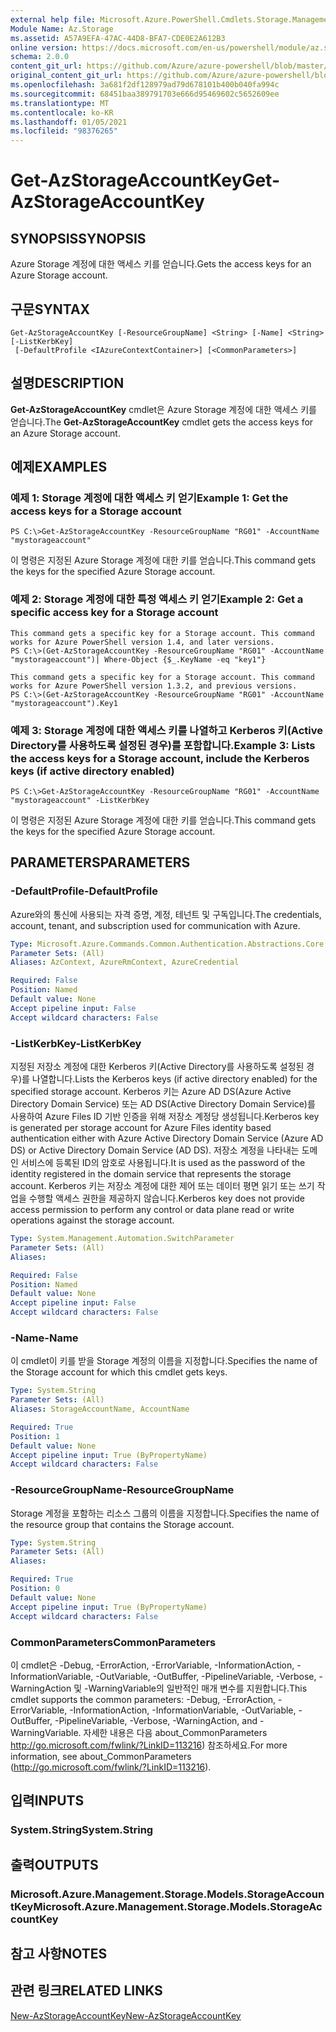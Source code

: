 ```yaml
---
external help file: Microsoft.Azure.PowerShell.Cmdlets.Storage.Management.dll-Help.xml
Module Name: Az.Storage
ms.assetid: A57A9EFA-47AC-44D8-BFA7-CDE0E2A612B3
online version: https://docs.microsoft.com/en-us/powershell/module/az.storage/get-azstorageaccountkey
schema: 2.0.0
content_git_url: https://github.com/Azure/azure-powershell/blob/master/src/Storage/Storage.Management/help/Get-AzStorageAccountKey.md
original_content_git_url: https://github.com/Azure/azure-powershell/blob/master/src/Storage/Storage.Management/help/Get-AzStorageAccountKey.md
ms.openlocfilehash: 3a681f2df128979ad79d678101b400b040fa994c
ms.sourcegitcommit: 68451baa389791703e666d95469602c5652609ee
ms.translationtype: MT
ms.contentlocale: ko-KR
ms.lasthandoff: 01/05/2021
ms.locfileid: "98376265"
---
```

# <span data-ttu-id="68f94-101">Get-AzStorageAccountKey</span><span class="sxs-lookup"><span data-stu-id="68f94-101">Get-AzStorageAccountKey</span></span>

## <span data-ttu-id="68f94-102">SYNOPSIS</span><span class="sxs-lookup"><span data-stu-id="68f94-102">SYNOPSIS</span></span>
<span data-ttu-id="68f94-103">Azure Storage 계정에 대한 액세스 키를 얻습니다.</span><span class="sxs-lookup"><span data-stu-id="68f94-103">Gets the access keys for an Azure Storage account.</span></span>

## <span data-ttu-id="68f94-104">구문</span><span class="sxs-lookup"><span data-stu-id="68f94-104">SYNTAX</span></span>

```
Get-AzStorageAccountKey [-ResourceGroupName] <String> [-Name] <String> [-ListKerbKey]
 [-DefaultProfile <IAzureContextContainer>] [<CommonParameters>]
```

## <span data-ttu-id="68f94-105">설명</span><span class="sxs-lookup"><span data-stu-id="68f94-105">DESCRIPTION</span></span>
<span data-ttu-id="68f94-106">**Get-AzStorageAccountKey** cmdlet은 Azure Storage 계정에 대한 액세스 키를 얻습니다.</span><span class="sxs-lookup"><span data-stu-id="68f94-106">The **Get-AzStorageAccountKey** cmdlet gets the access keys for an Azure Storage account.</span></span>

## <span data-ttu-id="68f94-107">예제</span><span class="sxs-lookup"><span data-stu-id="68f94-107">EXAMPLES</span></span>

### <span data-ttu-id="68f94-108">예제 1: Storage 계정에 대한 액세스 키 얻기</span><span class="sxs-lookup"><span data-stu-id="68f94-108">Example 1: Get the access keys for a Storage account</span></span>
```
PS C:\>Get-AzStorageAccountKey -ResourceGroupName "RG01" -AccountName "mystorageaccount"
```

<span data-ttu-id="68f94-109">이 명령은 지정된 Azure Storage 계정에 대한 키를 얻습니다.</span><span class="sxs-lookup"><span data-stu-id="68f94-109">This command gets the keys for the specified Azure Storage account.</span></span>

### <span data-ttu-id="68f94-110">예제 2: Storage 계정에 대한 특정 액세스 키 얻기</span><span class="sxs-lookup"><span data-stu-id="68f94-110">Example 2: Get a specific access key for a Storage account</span></span>
```
This command gets a specific key for a Storage account. This command works for Azure PowerShell version 1.4, and later versions.
PS C:\>(Get-AzStorageAccountKey -ResourceGroupName "RG01" -AccountName "mystorageaccount")| Where-Object {$_.KeyName -eq "key1"}

This command gets a specific key for a Storage account. This command works for Azure PowerShell version 1.3.2, and previous versions.
PS C:\>(Get-AzStorageAccountKey -ResourceGroupName "RG01" -AccountName "mystorageaccount").Key1
```

### <span data-ttu-id="68f94-111">예제 3: Storage 계정에 대한 액세스 키를 나열하고 Kerberos 키(Active Directory를 사용하도록 설정된 경우)를 포함합니다.</span><span class="sxs-lookup"><span data-stu-id="68f94-111">Example 3: Lists the access keys for a Storage account, include the Kerberos keys (if active directory enabled)</span></span>
```
PS C:\>Get-AzStorageAccountKey -ResourceGroupName "RG01" -AccountName "mystorageaccount" -ListKerbKey
```

<span data-ttu-id="68f94-112">이 명령은 지정된 Azure Storage 계정에 대한 키를 얻습니다.</span><span class="sxs-lookup"><span data-stu-id="68f94-112">This command gets the keys for the specified Azure Storage account.</span></span>

## <span data-ttu-id="68f94-113">PARAMETERS</span><span class="sxs-lookup"><span data-stu-id="68f94-113">PARAMETERS</span></span>

### <span data-ttu-id="68f94-114">-DefaultProfile</span><span class="sxs-lookup"><span data-stu-id="68f94-114">-DefaultProfile</span></span>
<span data-ttu-id="68f94-115">Azure와의 통신에 사용되는 자격 증명, 계정, 테넌트 및 구독입니다.</span><span class="sxs-lookup"><span data-stu-id="68f94-115">The credentials, account, tenant, and subscription used for communication with Azure.</span></span>

```yaml
Type: Microsoft.Azure.Commands.Common.Authentication.Abstractions.Core.IAzureContextContainer
Parameter Sets: (All)
Aliases: AzContext, AzureRmContext, AzureCredential

Required: False
Position: Named
Default value: None
Accept pipeline input: False
Accept wildcard characters: False
```

### <span data-ttu-id="68f94-116">-ListKerbKey</span><span class="sxs-lookup"><span data-stu-id="68f94-116">-ListKerbKey</span></span>
<span data-ttu-id="68f94-117">지정된 저장소 계정에 대한 Kerberos 키(Active Directory를 사용하도록 설정된 경우)를 나열합니다.</span><span class="sxs-lookup"><span data-stu-id="68f94-117">Lists the Kerberos keys (if active directory enabled) for the specified storage account.</span></span>
<span data-ttu-id="68f94-118">Kerberos 키는 Azure AD DS(Azure Active Directory Domain Service) 또는 AD DS(Active Directory Domain Service)를 사용하여 Azure Files ID 기반 인증을 위해 저장소 계정당 생성됩니다.</span><span class="sxs-lookup"><span data-stu-id="68f94-118">Kerberos key is generated per storage account for Azure Files identity based authentication either with Azure Active Directory Domain Service (Azure AD DS) or Active Directory Domain Service (AD DS).</span></span> <span data-ttu-id="68f94-119">저장소 계정을 나타내는 도메인 서비스에 등록된 ID의 암호로 사용됩니다.</span><span class="sxs-lookup"><span data-stu-id="68f94-119">It is used as the password of the identity registered in the domain service that represents the storage account.</span></span> <span data-ttu-id="68f94-120">Kerberos 키는 저장소 계정에 대한 제어 또는 데이터 평면 읽기 또는 쓰기 작업을 수행할 액세스 권한을 제공하지 않습니다.</span><span class="sxs-lookup"><span data-stu-id="68f94-120">Kerberos key does not provide access permission to perform any control or data plane read or write operations against the storage account.</span></span>

```yaml
Type: System.Management.Automation.SwitchParameter
Parameter Sets: (All)
Aliases:

Required: False
Position: Named
Default value: None
Accept pipeline input: False
Accept wildcard characters: False
```

### <span data-ttu-id="68f94-121">-Name</span><span class="sxs-lookup"><span data-stu-id="68f94-121">-Name</span></span>
<span data-ttu-id="68f94-122">이 cmdlet이 키를 받을 Storage 계정의 이름을 지정합니다.</span><span class="sxs-lookup"><span data-stu-id="68f94-122">Specifies the name of the Storage account for which this cmdlet gets keys.</span></span>

```yaml
Type: System.String
Parameter Sets: (All)
Aliases: StorageAccountName, AccountName

Required: True
Position: 1
Default value: None
Accept pipeline input: True (ByPropertyName)
Accept wildcard characters: False
```

### <span data-ttu-id="68f94-123">-ResourceGroupName</span><span class="sxs-lookup"><span data-stu-id="68f94-123">-ResourceGroupName</span></span>
<span data-ttu-id="68f94-124">Storage 계정을 포함하는 리소스 그룹의 이름을 지정합니다.</span><span class="sxs-lookup"><span data-stu-id="68f94-124">Specifies the name of the resource group that contains the Storage account.</span></span>

```yaml
Type: System.String
Parameter Sets: (All)
Aliases:

Required: True
Position: 0
Default value: None
Accept pipeline input: True (ByPropertyName)
Accept wildcard characters: False
```

### <span data-ttu-id="68f94-125">CommonParameters</span><span class="sxs-lookup"><span data-stu-id="68f94-125">CommonParameters</span></span>
<span data-ttu-id="68f94-126">이 cmdlet은 -Debug, -ErrorAction, -ErrorVariable, -InformationAction, -InformationVariable, -OutVariable, -OutBuffer, -PipelineVariable, -Verbose, -WarningAction 및 -WarningVariable의 일반적인 매개 변수를 지원합니다.</span><span class="sxs-lookup"><span data-stu-id="68f94-126">This cmdlet supports the common parameters: -Debug, -ErrorAction, -ErrorVariable, -InformationAction, -InformationVariable, -OutVariable, -OutBuffer, -PipelineVariable, -Verbose, -WarningAction, and -WarningVariable.</span></span> <span data-ttu-id="68f94-127">자세한 내용은 다음 about_CommonParameters http://go.microsoft.com/fwlink/?LinkID=113216) 참조하세요.</span><span class="sxs-lookup"><span data-stu-id="68f94-127">For more information, see about_CommonParameters (http://go.microsoft.com/fwlink/?LinkID=113216).</span></span>

## <span data-ttu-id="68f94-128">입력</span><span class="sxs-lookup"><span data-stu-id="68f94-128">INPUTS</span></span>

### <span data-ttu-id="68f94-129">System.String</span><span class="sxs-lookup"><span data-stu-id="68f94-129">System.String</span></span>

## <span data-ttu-id="68f94-130">출력</span><span class="sxs-lookup"><span data-stu-id="68f94-130">OUTPUTS</span></span>

### <span data-ttu-id="68f94-131">Microsoft.Azure.Management.Storage.Models.StorageAccountKey</span><span class="sxs-lookup"><span data-stu-id="68f94-131">Microsoft.Azure.Management.Storage.Models.StorageAccountKey</span></span>

## <span data-ttu-id="68f94-132">참고 사항</span><span class="sxs-lookup"><span data-stu-id="68f94-132">NOTES</span></span>

## <span data-ttu-id="68f94-133">관련 링크</span><span class="sxs-lookup"><span data-stu-id="68f94-133">RELATED LINKS</span></span>

[<span data-ttu-id="68f94-134">New-AzStorageAccountKey</span><span class="sxs-lookup"><span data-stu-id="68f94-134">New-AzStorageAccountKey</span></span>](./New-AzStorageAccountKey.md)


